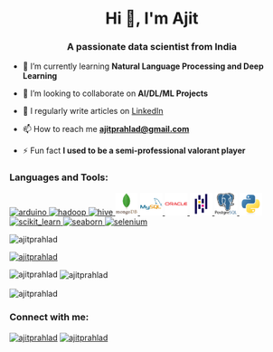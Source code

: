 <h1 align="center">Hi 👋, I'm Ajit</h1>
<h3 align="center">A passionate data scientist from India</h3>


- 🌱 I’m currently learning **Natural Language Processing and Deep Learning**

- 👯 I’m looking to collaborate on **AI/DL/ML Projects**

- 📝 I regularly write articles on [LinkedIn](https://www.linkedin.com/in/ajitprahlad/)

- 📫 How to reach me **ajitprahlad@gmail.com**

- ⚡ Fun fact **I used to be a semi-professional valorant player**

<h3 align="left">Languages and Tools:</h3>
<p align="left"> <a href="https://www.arduino.cc/" target="_blank" rel="noreferrer"> <img src="https://cdn.worldvectorlogo.com/logos/arduino-1.svg" alt="arduino" width="40" height="40"/> </a> <a href="https://hadoop.apache.org/" target="_blank" rel="noreferrer"> <img src="https://www.vectorlogo.zone/logos/apache_hadoop/apache_hadoop-icon.svg" alt="hadoop" width="40" height="40"/> </a> <a href="https://hive.apache.org/" target="_blank" rel="noreferrer"> <img src="https://www.vectorlogo.zone/logos/apache_hive/apache_hive-icon.svg" alt="hive" width="40" height="40"/> <a href="https://www.mongodb.com/" target="_blank" rel="noreferrer"> <img src="https://raw.githubusercontent.com/devicons/devicon/master/icons/mongodb/mongodb-original-wordmark.svg" alt="mongodb" width="40" height="40"/> </a> <a href="https://www.mysql.com/" target="_blank" rel="noreferrer"> <img src="https://raw.githubusercontent.com/devicons/devicon/master/icons/mysql/mysql-original-wordmark.svg" alt="mysql" width="40" height="40"/> </a> <a href="https://www.oracle.com/" target="_blank" rel="noreferrer"> <img src="https://raw.githubusercontent.com/devicons/devicon/master/icons/oracle/oracle-original.svg" alt="oracle" width="40" height="40"/> </a> <a href="https://pandas.pydata.org/" target="_blank" rel="noreferrer"> <img src="https://raw.githubusercontent.com/devicons/devicon/2ae2a900d2f041da66e950e4d48052658d850630/icons/pandas/pandas-original.svg" alt="pandas" width="40" height="40"/> </a> <a href="https://www.postgresql.org" target="_blank" rel="noreferrer"> <img src="https://raw.githubusercontent.com/devicons/devicon/master/icons/postgresql/postgresql-original-wordmark.svg" alt="postgresql" width="40" height="40"/> </a> <a href="https://www.python.org" target="_blank" rel="noreferrer"> <img src="https://raw.githubusercontent.com/devicons/devicon/master/icons/python/python-original.svg" alt="python" width="40" height="40"/> </a> <a href="https://scikit-learn.org/" target="_blank" rel="noreferrer"> <img src="https://upload.wikimedia.org/wikipedia/commons/0/05/Scikit_learn_logo_small.svg" alt="scikit_learn" width="40" height="40"/> </a> <a href="https://seaborn.pydata.org/" target="_blank" rel="noreferrer"> <img src="https://seaborn.pydata.org/_images/logo-mark-lightbg.svg" alt="seaborn" width="40" height="40"/> </a> <a href="https://www.selenium.dev" target="_blank" rel="noreferrer"> <img src="https://raw.githubusercontent.com/detain/svg-logos/780f25886640cef088af994181646db2f6b1a3f8/svg/selenium-logo.svg" alt="selenium" width="40" height="40"/> </a> </p>
<p align="left"> <img src="https://komarev.com/ghpvc/?username=ajitprahlad&label=Profile%20views&color=0e75b6&style=flat" alt="ajitprahlad" /> </p>

<p align="left"> <a href="https://github.com/ryo-ma/github-profile-trophy"><img src="https://github-profile-trophy.vercel.app/?username=ajitprahlad" alt="ajitprahlad" /></a> </p>




<p><img align="left" src="https://github-readme-stats.vercel.app/api/top-langs?username=ajitprahlad&show_icons=true&theme=dark&locale=en&layout=compact" alt="ajitprahlad" /></p>

<p>&nbsp;<img align="center" src="https://github-readme-stats.vercel.app/api?username=ajitprahlad&show_icons=true&theme=dark&locale=en" alt="ajitprahlad" /></p>

<p><img align="center" src="https://github-readme-streak-stats.herokuapp.com/?user=ajitprahlad&theme=dark" alt="ajitprahlad" /></p>


<h3 align="left">Connect with me:</h3>
<p align="left">
<a href="https://linkedin.com/in/ajitprahlad" target="blank"><img align="center" src="https://raw.githubusercontent.com/rahuldkjain/github-profile-readme-generator/master/src/images/icons/Social/linked-in-alt.svg" alt="ajitprahlad" height="30" width="40" /></a>
<a href="https://kaggle.com/ajitprahlad" target="blank"><img align="center" src="https://raw.githubusercontent.com/rahuldkjain/github-profile-readme-generator/master/src/images/icons/Social/kaggle.svg" alt="ajitprahlad" height="30" width="40" /></a>
</p>
